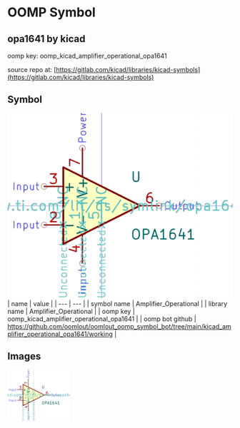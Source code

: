 # OOMP Symbol  
## opa1641  by kicad  
  
oomp key: oomp_kicad_amplifier_operational_opa1641  
  
source repo at: [https://gitlab.com/kicad/libraries/kicad-symbols](https://gitlab.com/kicad/libraries/kicad-symbols)  
## Symbol  
  
[![working.png](working_600.png)](working.png)  
| name | value | 
| --- | --- | 
| symbol name | Amplifier_Operational | 
| library name | Amplifier_Operational | 
| oomp key | oomp_kicad_amplifier_operational_opa1641 | 
| oomp bot github | https://github.com/oomlout/oomlout_oomp_symbol_bot/tree/main/kicad_amplifier_operational_opa1641/working | 
## Images  
  
[![working.png](working_140.png)](working.png)  
